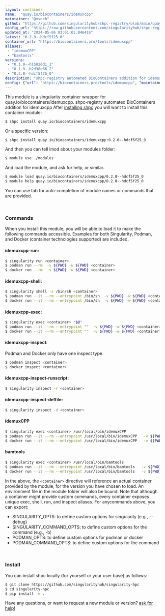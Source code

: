 ```yaml
---
layout: container
name:  "quay.io/biocontainers/idemuxcpp"
maintainer: "@vsoch"
github: "https://github.com/singularityhub/shpc-registry/blob/main/quay.io/biocontainers/idemuxcpp/container.yaml"
config_url: "https://raw.githubusercontent.com/singularityhub/shpc-registry/main/quay.io/biocontainers/idemuxcpp/container.yaml"
updated_at: "2024-05-06 03:01:02.046416"
latest: "0.2.0--hdcf5f25_0"
container_url: "https://biocontainers.pro/tools/idemuxcpp"
aliases:
 - "idemuxCPP"
 - "bamtools"
versions:
 - "0.1.9--h1b026d1_1"
 - "0.1.9--h2d38e66_2"
 - "0.2.0--hdcf5f25_0"
description: "shpc-registry automated BioContainers addition for idemuxcpp"
config: {"url": "https://biocontainers.pro/tools/idemuxcpp", "maintainer": "@vsoch", "description": "shpc-registry automated BioContainers addition for idemuxcpp", "latest": {"0.2.0--hdcf5f25_0": "sha256:364565b208f9bbcbb57e107fbdd1d65dc81e15876da329c019127170e9dbc79f"}, "tags": {"0.1.9--h1b026d1_1": "sha256:6c5232a90868114fa3155d46c59dc10c0a7d7422d32d242493a94a894e29fa3d", "0.1.9--h2d38e66_2": "sha256:12cfbb4286131838df322c2d4693d3610ada259d6602df6cc81cdf2ff947c414", "0.2.0--hdcf5f25_0": "sha256:364565b208f9bbcbb57e107fbdd1d65dc81e15876da329c019127170e9dbc79f"}, "docker": "quay.io/biocontainers/idemuxcpp", "aliases": {"idemuxCPP": "/usr/local/bin/idemuxCPP", "bamtools": "/usr/local/bin/bamtools"}}
---
```


This module is a singularity container wrapper for quay.io/biocontainers/idemuxcpp.
shpc-registry automated BioContainers addition for idemuxcpp
After [installing shpc](#install) you will want to install this container module:


```bash
$ shpc install quay.io/biocontainers/idemuxcpp
```

Or a specific version:

```bash
$ shpc install quay.io/biocontainers/idemuxcpp:0.2.0--hdcf5f25_0
```

And then you can tell lmod about your modules folder:

```bash
$ module use ./modules
```

And load the module, and ask for help, or similar.

```bash
$ module load quay.io/biocontainers/idemuxcpp/0.2.0--hdcf5f25_0
$ module help quay.io/biocontainers/idemuxcpp/0.2.0--hdcf5f25_0
```

You can use tab for auto-completion of module names or commands that are provided.

<br>

### Commands

When you install this module, you will be able to load it to make the following commands accessible.
Examples for both Singularity, Podman, and Docker (container technologies supported) are included.

#### idemuxcpp-run:

```bash
$ singularity run <container>
$ podman run --rm  -v ${PWD} -w ${PWD} <container>
$ docker run --rm  -v ${PWD} -w ${PWD} <container>
```

#### idemuxcpp-shell:

```bash
$ singularity shell -s /bin/sh <container>
$ podman run --it --rm --entrypoint /bin/sh  -v ${PWD} -w ${PWD} <container>
$ docker run --it --rm --entrypoint /bin/sh  -v ${PWD} -w ${PWD} <container>
```

#### idemuxcpp-exec:

```bash
$ singularity exec <container> "$@"
$ podman run --it --rm --entrypoint ""  -v ${PWD} -w ${PWD} <container> "$@"
$ docker run --it --rm --entrypoint ""  -v ${PWD} -w ${PWD} <container> "$@"
```

#### idemuxcpp-inspect:

Podman and Docker only have one inspect type.

```bash
$ podman inspect <container>
$ docker inspect <container>
```

#### idemuxcpp-inspect-runscript:

```bash
$ singularity inspect -r <container>
```

#### idemuxcpp-inspect-deffile:

```bash
$ singularity inspect -d <container>
```


#### idemuxCPP

```bash
$ singularity exec <container> /usr/local/bin/idemuxCPP
$ podman run --it --rm --entrypoint /usr/local/bin/idemuxCPP   -v ${PWD} -w ${PWD} <container> -c " $@"
$ docker run --it --rm --entrypoint /usr/local/bin/idemuxCPP   -v ${PWD} -w ${PWD} <container> -c " $@"
```


#### bamtools

```bash
$ singularity exec <container> /usr/local/bin/bamtools
$ podman run --it --rm --entrypoint /usr/local/bin/bamtools   -v ${PWD} -w ${PWD} <container> -c " $@"
$ docker run --it --rm --entrypoint /usr/local/bin/bamtools   -v ${PWD} -w ${PWD} <container> -c " $@"
```



In the above, the `<container>` directive will reference an actual container provided
by the module, for the version you have chosen to load. An environment file in the
module folder will also be bound. Note that although a container
might provide custom commands, every container exposes unique exec, shell, run, and
inspect aliases. For anycommands above, you can export:

 - SINGULARITY_OPTS: to define custom options for singularity (e.g., --debug)
 - SINGULARITY_COMMAND_OPTS: to define custom options for the command (e.g., -b)
 - PODMAN_OPTS: to define custom options for podman or docker
 - PODMAN_COMMAND_OPTS: to define custom options for the command

<br>

### Install

You can install shpc locally (for yourself or your user base) as follows:

```bash
$ git clone https://github.com/singularityhub/singularity-hpc
$ cd singularity-hpc
$ pip install -e .
```

Have any questions, or want to request a new module or version? [ask for help!](https://github.com/singularityhub/singularity-hpc/issues)